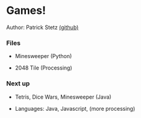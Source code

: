 # Games!

Author: Patrick Stetz  [(github)](https://github.com/pstetz/)

### Files

- Minesweeper (Python)

- 2048 Tile (Processing)

### Next up

- Tetris, Dice Wars, Minesweeper (Java)

- Languages: Java, Javascript, (more processing)

